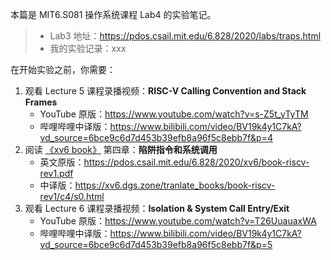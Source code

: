 
本篇是 MIT6.S081 操作系统课程 Lab4 的实验笔记。

> - Lab3 地址：https://pdos.csail.mit.edu/6.828/2020/labs/traps.html
> - 我的实验记录：xxx

在开始实验之前，你需要：

1. 观看 Lecture 5 课程录播视频：**RISC-V Calling Convention and Stack Frames**
    - YouTube 原版：https://www.youtube.com/watch?v=s-Z5t_yTyTM
    - 哔哩哔哩中译版：https://www.bilibili.com/video/BV19k4y1C7kA?vd_source=6bce9c6d7d453b39efb8a96f5c8ebb7f&p=4
2. 阅读 [《xv6 book》](https://xv6.dgs.zone/tranlate_books/book-riscv-rev1/c3/s0.html) 第四章：**陷阱指令和系统调用**
    - 英文原版：https://pdos.csail.mit.edu/6.828/2020/xv6/book-riscv-rev1.pdf
    - 中译版：https://xv6.dgs.zone/tranlate_books/book-riscv-rev1/c4/s0.html
3. 观看 Lecture 6 课程录播视频：**Isolation & System Call Entry/Exit**
    - YouTube 原版：https://www.youtube.com/watch?v=T26UuauaxWA
    - 哔哩哔哩中译版：https://www.bilibili.com/video/BV19k4y1C7kA?vd_source=6bce9c6d7d453b39efb8a96f5c8ebb7f&p=5
